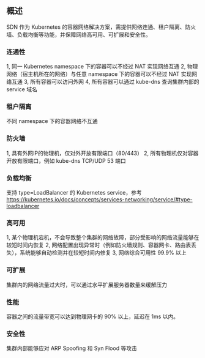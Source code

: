 ## 概述

SDN 作为 Kubernetes 的容器网络解决方案，需提供网络连通、租户隔离、防火墙、负载均衡等功能，并保障网络高可用、可扩展和安全性。

### 连通性

1, 同一 Kubernetes namespace 下的容器可以不经过 NAT 实现网络互通
2, 物理网络（宿主机所在的网络）与任意 namespace 下的容器可以不经过 NAT 实现网络互通
3, 所有容器可以访问外网
4, 所有容器可以通过 kube-dns 查询集群内部的 service 域名

### 租户隔离

不同 namespace 下的容器网络不互通

### 防火墙

1, 具有外网IP的物理机，仅对外开放有限端口（80/443）
2, 所有物理机仅对容器开放有限端口，例如 kube-dns TCP/UDP 53 端口

### 负载均衡

支持 type=LoadBalancer 的 Kubernetes service，参考 https://kubernetes.io/docs/concepts/services-networking/service/#type-loadbalancer

### 高可用

1, 某个物理机宕机，不会导致整个集群的网络故障，部分受影响的网络流量能够在较短时间内恢复
2, 网络配置出现异常时（例如防火墙规则、容器网卡、路由表丢失），系统能够自动检测并在较短时间内修复
3, 网络综合可用性 99.9% 以上

### 可扩展

集群内的网络流量过大时，可以通过水平扩展服务器数量来缓解压力

### 性能

容器之间的流量带宽可以达到物理网卡的 90% 以上，延迟在 1ms 以内。

### 安全性

集群内部能够应对 ARP Spoofing 和 Syn Flood 等攻击

